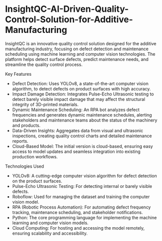 # InsightQC-AI-Driven-Quality-Control-Solution-for-Additive-Manufacturing
InsightQC is an innovative quality control solution designed for the additive manufacturing industry, focusing on defect detection and maintenance scheduling using machine learning and computer vision technologies. The platform helps detect surface defects, predict maintenance needs, and streamline the quality control process.

Key Features
- Defect Detection: Uses YOLOv8, a state-of-the-art computer vision algorithm, to detect defects on product surfaces with high accuracy.
- Impact Damage Detection: Integrates Pulse-Echo Ultrasonic testing to detect barely visible impact damage that may affect the structural integrity of 3D-printed materials.
- Dynamic Maintenance Scheduling: An RPA bot analyzes defect frequencies and generates dynamic maintenance schedules, alerting stakeholders and maintenance teams about the status of the machinery and products.
- Data-Driven Insights: Aggregates data from visual and ultrasonic inspections, creating quality control charts and detailed maintenance reports.
- Cloud-Based Model: The initial version is cloud-based, ensuring easy access to model updates and seamless integration into existing production workflows.

Technologies Used
- YOLOv8: A cutting-edge computer vision algorithm for defect detection on the product surfaces.
- Pulse-Echo Ultrasonic Testing: For detecting internal or barely visible defects.
- Roboflow: Used for managing the dataset and training the computer vision model.
- RPA (Robotic Process Automation): For automating defect frequency tracking, maintenance scheduling, and stakeholder notifications.
- Python: The core programming language for implementing the machine learning and computer vision models.
- Cloud Computing: For hosting and accessing the model remotely, ensuring scalability and accessibility.
